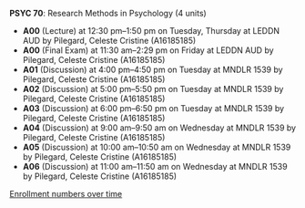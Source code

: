 **PSYC 70**: Research Methods in Psychology (4 units)

- **A00** (Lecture) at 12:30 pm–1:50 pm on Tuesday, Thursday at LEDDN AUD by Pilegard, Celeste Cristine (A16185185)
- **A00** (Final Exam) at 11:30 am–2:29 pm on Friday at LEDDN AUD by Pilegard, Celeste Cristine (A16185185)
- **A01** (Discussion) at 4:00 pm–4:50 pm on Tuesday at MNDLR 1539 by Pilegard, Celeste Cristine (A16185185)
- **A02** (Discussion) at 5:00 pm–5:50 pm on Tuesday at MNDLR 1539 by Pilegard, Celeste Cristine (A16185185)
- **A03** (Discussion) at 6:00 pm–6:50 pm on Tuesday at MNDLR 1539 by Pilegard, Celeste Cristine (A16185185)
- **A04** (Discussion) at 9:00 am–9:50 am on Wednesday at MNDLR 1539 by Pilegard, Celeste Cristine (A16185185)
- **A05** (Discussion) at 10:00 am–10:50 am on Wednesday at MNDLR 1539 by Pilegard, Celeste Cristine (A16185185)
- **A06** (Discussion) at 11:00 am–11:50 am on Wednesday at MNDLR 1539 by Pilegard, Celeste Cristine (A16185185)

[Enrollment numbers over time](./PSYC70.tsv)
